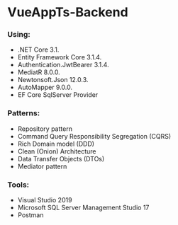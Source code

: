 # VueAppTs-Backend

### Using: ###
- .NET Core 3.1.
- Entity Framework Core 3.1.4.
- Authentication.JwtBearer 3.1.4.
- MediatR 8.0.0.
- Newtonsoft.Json 12.0.3.
- AutoMapper 9.0.0.
- EF Core SqlServer Provider

### Patterns: ###
- Repository pattern
- Command Query Responsibility Segregation (CQRS)
- Rich Domain model (DDD)
- Clean (Onion) Architecture
- Data Transfer Objects (DTOs)
- Mediator pattern

### Tools: ###
- Visual Studio 2019
- Microsoft SQL Server Management Studio 17
- Postman
